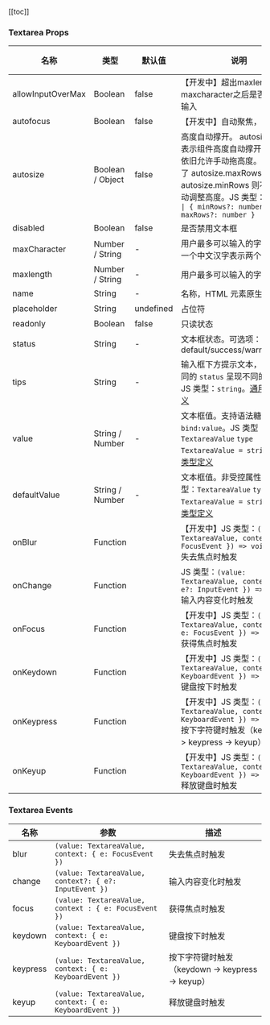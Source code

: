 [//]: # ':: BASE_DOC ::'
[//]: # '## API'

[[toc]]

### Textarea Props

| 名称              | 类型             | 默认值    | 说明                                                                                                                                                                                                                | 必传 |
| ----------------- | ---------------- | --------- | ------------------------------------------------------------------------------------------------------------------------------------------------------------------------------------------------------------------- | ---- |
| allowInputOverMax | Boolean          | false     | 【开发中】超出maxlength或maxcharacter之后是否还允许输入                                                                                                                                                             | N    |
| autofocus         | Boolean          | false     | 【开发中】自动聚焦，拉起键盘                                                                                                                                                                                        | N    |
| autosize          | Boolean / Object | false     | 高度自动撑开。 autosize = true 表示组件高度自动撑开，同时，依旧允许手动拖高度。如果设置了 autosize.maxRows 或者 autosize.minRows 则不允许手动调整高度。JS 类型：`boolean \| { minRows?: number; maxRows?: number }` | N    |
| disabled          | Boolean          | false     | 是否禁用文本框                                                                                                                                                                                                      | N    |
| maxCharacter      | Number / String  | -         | 用户最多可以输入的字符个数，一个中文汉字表示两个字符长度                                                                                                                                                            | N    |
| maxlength         | Number / String  | -         | 用户最多可以输入的字符个数                                                                                                                                                                                          | N    |
| name              | String           | -         | 名称，HTML 元素原生属性                                                                                                                                                                                             | N    |
| placeholder       | String           | undefined | 占位符                                                                                                                                                                                                              | N    |
| readonly          | Boolean          | false     | 只读状态                                                                                                                                                                                                            | N    |
| status            | String           | -         | 文本框状态。可选项：default/success/warning/error                                                                                                                                                                   | N    |
| tips              | String           | -         | 输入框下方提示文本，会根据不同的 `status` 呈现不同的样式。JS 类型：`string`。[通用类型定义](https://github.com/Tencent/tdesign-vue-next/blob/develop/src/common.ts)                                                 | N    |
| value             | String / Number  | -         | 文本框值。支持语法糖 `bind:value`。JS 类型：`TextareaValue` `type TextareaValue = string`。[详细类型定义](https://github.com/Tencent/tdesign-vue-next/tree/develop/src/textarea/type.ts)                            | N    |
| defaultValue      | String / Number  | -         | 文本框值。非受控属性。JS 类型：`TextareaValue` `type TextareaValue = string`。[详细类型定义](https://github.com/Tencent/tdesign-vue-next/tree/develop/src/textarea/type.ts)                                         | N    |
| onBlur            | Function         |           | 【开发中】JS 类型：`(value: TextareaValue, context: { e: FocusEvent }) => void`<br/>失去焦点时触发                                                                                                                  | N    |
| onChange          | Function         |           | JS 类型：`(value: TextareaValue, context?: { e?: InputEvent }) => void`<br/>输入内容变化时触发                                                                                                                      | N    |
| onFocus           | Function         |           | 【开发中】JS 类型：`(value: TextareaValue, context : { e: FocusEvent }) => void`<br/>获得焦点时触发                                                                                                                 | N    |
| onKeydown         | Function         |           | 【开发中】JS 类型：`(value: TextareaValue, context: { e: KeyboardEvent }) => void`<br/>键盘按下时触发                                                                                                               | N    |
| onKeypress        | Function         |           | 【开发中】JS 类型：`(value: TextareaValue, context: { e: KeyboardEvent }) => void`<br/>按下字符键时触发（keydown -> keypress -> keyup）                                                                             | N    |
| onKeyup           | Function         |           | 【开发中】JS 类型：`(value: TextareaValue, context: { e: KeyboardEvent }) => void`<br/>释放键盘时触发                                                                                                               | N    |

### Textarea Events

| 名称     | 参数                                                    | 描述                                             |
| -------- | ------------------------------------------------------- | ------------------------------------------------ |
| blur     | `(value: TextareaValue, context: { e: FocusEvent })`    | 失去焦点时触发                                   |
| change   | `(value: TextareaValue, context?: { e?: InputEvent })`  | 输入内容变化时触发                               |
| focus    | `(value: TextareaValue, context : { e: FocusEvent })`   | 获得焦点时触发                                   |
| keydown  | `(value: TextareaValue, context: { e: KeyboardEvent })` | 键盘按下时触发                                   |
| keypress | `(value: TextareaValue, context: { e: KeyboardEvent })` | 按下字符键时触发（keydown -> keypress -> keyup） |
| keyup    | `(value: TextareaValue, context: { e: KeyboardEvent })` | 释放键盘时触发                                   |

